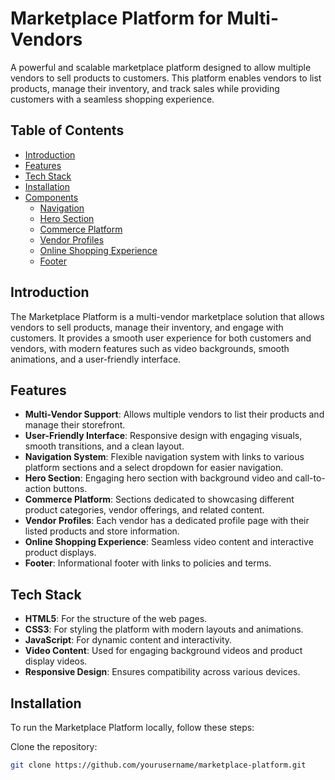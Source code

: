 # Marketplace Platform for Multi-Vendors

A powerful and scalable marketplace platform designed to allow multiple vendors to sell products to customers. This platform enables vendors to list products, manage their inventory, and track sales while providing customers with a seamless shopping experience.

## Table of Contents

- [Introduction](#introduction)
- [Features](#features)
- [Tech Stack](#tech-stack)
- [Installation](#installation)
- [Components](#components)
  - [Navigation](#navigation)
  - [Hero Section](#hero-section)
  - [Commerce Platform](#commerce-platform)
  - [Vendor Profiles](#vendor-profiles)
  - [Online Shopping Experience](#online-shopping-experience)
  - [Footer](#footer)

## Introduction

The Marketplace Platform is a multi-vendor marketplace solution that allows vendors to sell products, manage their inventory, and engage with customers. It provides a smooth user experience for both customers and vendors, with modern features such as video backgrounds, smooth animations, and a user-friendly interface.

## Features

- **Multi-Vendor Support**: Allows multiple vendors to list their products and manage their storefront.
- **User-Friendly Interface**: Responsive design with engaging visuals, smooth transitions, and a clean layout.
- **Navigation System**: Flexible navigation system with links to various platform sections and a select dropdown for easier navigation.
- **Hero Section**: Engaging hero section with background video and call-to-action buttons.
- **Commerce Platform**: Sections dedicated to showcasing different product categories, vendor offerings, and related content.
- **Vendor Profiles**: Each vendor has a dedicated profile page with their listed products and store information.
- **Online Shopping Experience**: Seamless video content and interactive product displays.
- **Footer**: Informational footer with links to policies and terms.

## Tech Stack

- **HTML5**: For the structure of the web pages.
- **CSS3**: For styling the platform with modern layouts and animations.
- **JavaScript**: For dynamic content and interactivity.
- **Video Content**: Used for engaging background videos and product display videos.
- **Responsive Design**: Ensures compatibility across various devices.

## Installation

To run the Marketplace Platform locally, follow these steps:

Clone the repository:

```bash
git clone https://github.com/yourusername/marketplace-platform.git
```
